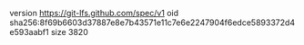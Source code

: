 version https://git-lfs.github.com/spec/v1
oid sha256:8f69b6603d37887e8e7b43571e11c7e6e2247904f6edce5893372d4e593aabf1
size 3820
